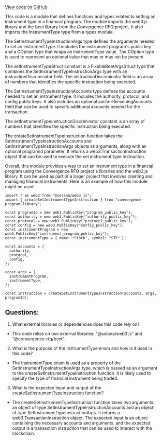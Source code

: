 [View code on GitHub](https://github.com/convergence-rfq/convergence-program-library/risk-engine/js/generated/instructions/setInstrumentType.d.ts)

This code is a module that defines functions and types related to setting an instrument type in a financial program. The module imports the web3.js library and the beet library from the Convergence RFQ project. It also imports the InstrumentType type from a types module.

The SetInstrumentTypeInstructionArgs type defines the arguments needed to set an instrument type. It includes the instrument program's public key and a COption type that wraps an InstrumentType value. The COption type is used to represent an optional value that may or may not be present.

The setInstrumentTypeStruct constant is a FixableBeetArgsStruct type that combines the SetInstrumentTypeInstructionArgs type with an instructionDiscriminator field. The instructionDiscriminator field is an array of numbers that identifies the specific instruction being executed.

The SetInstrumentTypeInstructionAccounts type defines the accounts needed to set an instrument type. It includes the authority, protocol, and config public keys. It also includes an optional anchorRemainingAccounts field that can be used to specify additional accounts needed for the transaction.

The setInstrumentTypeInstructionDiscriminator constant is an array of numbers that identifies the specific instruction being executed.

The createSetInstrumentTypeInstruction function takes the SetInstrumentTypeInstructionAccounts and SetInstrumentTypeInstructionArgs objects as arguments, along with an optional programId parameter. It returns a web3.TransactionInstruction object that can be used to execute the set instrument type instruction.

Overall, this module provides a way to set an instrument type in a financial program using the Convergence RFQ project's libraries and the web3.js library. It can be used as part of a larger project that involves creating and managing financial instruments. Here is an example of how this module might be used:

```
import * as web3 from "@solana/web3.js";
import { createSetInstrumentTypeInstruction } from "convergence-program-library";

const programId = new web3.PublicKey("program_public_key");
const authority = new web3.PublicKey("authority_public_key");
const protocol = new web3.PublicKey("protocol_public_key");
const config = new web3.PublicKey("config_public_key");
const instrumentProgram = new web3.PublicKey("instrument_program_public_key");
const instrumentType = { name: "Stock", symbol: "STK" };

const accounts = {
  authority,
  protocol,
  config,
};

const args = {
  instrumentProgram,
  instrumentType,
};

const instruction = createSetInstrumentTypeInstruction(accounts, args, programId);
```
## Questions: 
 1. What external libraries or dependencies does this code rely on?
- This code relies on two external libraries: "@solana/web3.js" and "@convergence-rfq/beet".

2. What is the purpose of the InstrumentType enum and how is it used in this code?
- The InstrumentType enum is used as a property of the SetInstrumentTypeInstructionArgs type, which is passed as an argument to the createSetInstrumentTypeInstruction function. It is likely used to specify the type of financial instrument being traded.

3. What is the expected input and output of the createSetInstrumentTypeInstruction function?
- The createSetInstrumentTypeInstruction function takes two arguments: an object of type SetInstrumentTypeInstructionAccounts and an object of type SetInstrumentTypeInstructionArgs. It returns a web3.TransactionInstruction object. The expected input is an object containing the necessary accounts and arguments, and the expected output is a transaction instruction that can be used to interact with the blockchain.
